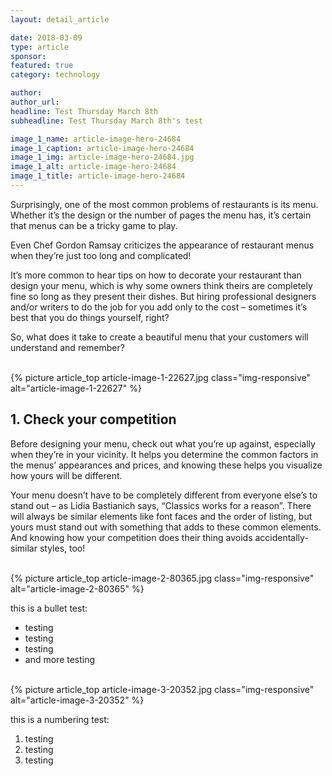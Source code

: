 ```yaml
---
layout: detail_article

date: 2018-03-09
type: article
sponsor:
featured: true
category: technology        

author:  
author_url: 
headline: Test Thursday March 8th
subheadline: Test Thursday March 8th's test

image_1_name: article-image-hero-24684
image_1_caption: article-image-hero-24684
image_1_img: article-image-hero-24684.jpg
image_1_alt: article-image-hero-24684
image_1_title: article-image-hero-24684
---
```

<p>Surprisingly, one of the most common problems of restaurants is its menu. Whether it&rsquo;s the design or the number of pages the menu has, it&rsquo;s certain that menus can be a tricky game to play.</p><!--more-->
<p>Even Chef Gordon Ramsay criticizes the appearance of restaurant menus when they&rsquo;re just too long and complicated!</p>
<p>It&rsquo;s more common to hear tips on how to decorate your restaurant than design your menu, which is why some owners think theirs are completely fine so long as they present their dishes. But hiring professional designers and/or writers to do the job for you add only to the cost &ndash; sometimes it&rsquo;s best that you do things yourself, right?</p>
<p>So, what does it take to create a beautiful menu that your customers will understand and remember?</p><br>{% picture article_top article-image-1-22627.jpg class="img-responsive" alt="article-image-1-22627" %}<br><h2>1. Check your competition</h2>
<p>Before designing your menu, check out what you&rsquo;re up against, especially when they&rsquo;re in your vicinity. It helps you determine the common factors in the menus&rsquo; appearances and prices, and knowing these helps you visualize how yours will be different.</p>
<p>Your menu doesn&rsquo;t have to be completely different from everyone else&rsquo;s to stand out &ndash; as Lidia Bastianich says, &ldquo;Classics works for a reason&rdquo;. There will always be similar elements like font faces and the order of listing, but yours must stand out with something that adds to these common elements. And knowing how your competition does their thing avoids accidentally-similar styles, too!</p><br>{% picture article_top article-image-2-80365.jpg class="img-responsive" alt="article-image-2-80365" %}<br><p>this is a bullet test:</p>
<ul>
<li>testing</li>
<li>testing</li>
<li>testing</li>
<li>and more testing</li>
</ul><br>{% picture article_top article-image-3-20352.jpg class="img-responsive" alt="article-image-3-20352" %}<br><p>this is a numbering test:</p>
<ol>
<li>testing</li>
<li>testing</li>
<li>testing</li>
</ol>